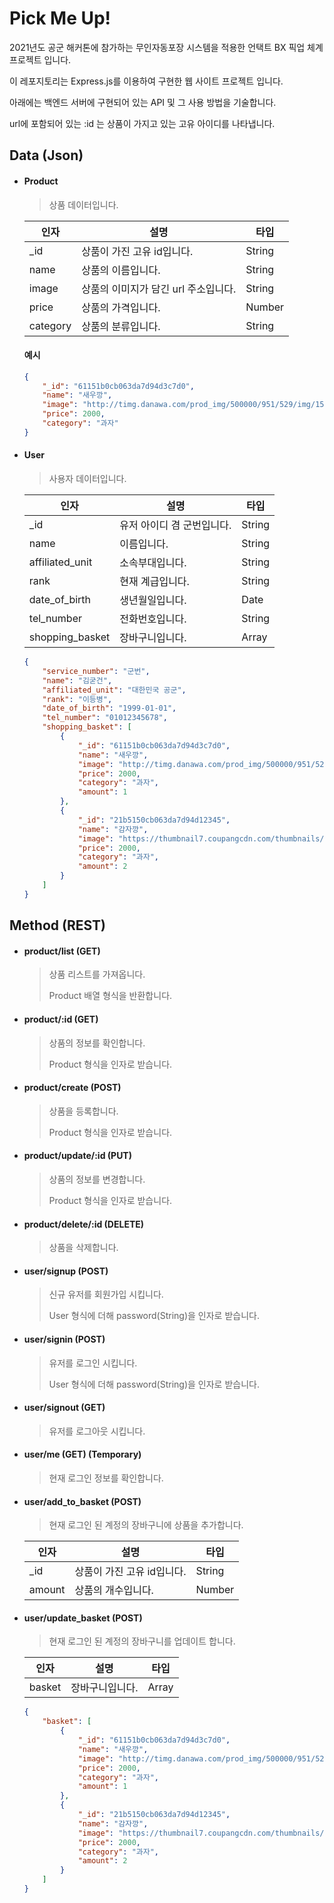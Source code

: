# Pick Me Up!


2021년도 공군 해커톤에 참가하는 무인자동포장 시스템을 적용한 언택트 BX 픽업 체계 프로젝트 입니다.

이 레포지토리는 Express.js를 이용하여 구현한 웹 사이트 프로젝트 입니다.

아래에는 백엔드 서버에 구현되어 있는 API 및 그 사용 방법을 기술합니다.

url에 포함되어 있는 :id 는 상품이 가지고 있는 고유 아이디를 나타냅니다.

## Data (Json)

- #### Product
    > 상품 데이터입니다.

    | 인자 | 설명 | 타입 |
    | ---- | ---- | --- |
    | _id       | 상품이 가진 고유 id입니다.          | String |
    | name     | 상품의 이름입니다.                  | String |
    | image    | 상품의 이미지가 담긴 url 주소입니다. | String |
    | price    | 상품의 가격입니다.                  | Number | 
    | category | 상품의 분류입니다.                  | String |

    #### 예시

    ```json
    {
        "_id": "61151b0cb063da7d94d3c7d0",
        "name": "새우깡",
        "image": "http://timg.danawa.com/prod_img/500000/951/529/img/1529951_1.jpg",
        "price": 2000,
        "category": "과자"
    }
    ```

- #### User
    > 사용자 데이터입니다.

    | 인자 | 설명 | 타입 |
    | ---- | ---- | --- |
    | _id             | 유저 아이디 겸 군번입니다.    | String |
    | name            | 이름입니다.                  | String |
    | affiliated_unit | 소속부대입니다.              | String |
    | rank            | 현재 계급입니다.             | String |
    | date_of_birth   | 생년월일입니다.              | Date   |
    | tel_number      | 전화번호입니다.              | String |
    | shopping_basket | 장바구니입니다.              | Array  |

    ```json
    {
        "service_number": "군번",
        "name": "김굳건",
        "affiliated_unit": "대한민국 공군",
        "rank": "이등병",
        "date_of_birth": "1999-01-01",
        "tel_number": "01012345678",
        "shopping_basket": [
            {
                "_id": "61151b0cb063da7d94d3c7d0",
                "name": "새우깡",
                "image": "http://timg.danawa.com/prod_img/500000/951/529/img/1529951_1.jpg",
                "price": 2000,
                "category": "과자",
                "amount": 1
            },
            {
                "_id": "21b5150cb063da7d94d12345",
                "name": "감자깡",
                "image": "https://thumbnail7.coupangcdn.com/thumbnails/remote/492x492ex/image/product/image/vendoritem/2016/04/12/3000100687/cd6e296b-ed92-4903-8dec-4d043df1347b.jpg",
                "price": 2000,
                "category": "과자",
                "amount": 2
            }
        ]
    }
    ```

## Method (REST)

- #### product/list (GET)

    > 상품 리스트를 가져옵니다.
    >
    > Product 배열 형식을 반환합니다.


- #### product/:id (GET)

    > 상품의 정보를 확인합니다.
	> 
    > Product 형식을 인자로 받습니다.


- #### product/create (POST)

    > 상품을 등록합니다. 
    > 
    > Product 형식을 인자로 받습니다.


- #### product/update/:id (PUT)

    > 상품의 정보를 변경합니다.
	> 
    > Product 형식을 인자로 받습니다.


- #### product/delete/:id (DELETE)

    > 상품을 삭제합니다.


- #### user/signup (POST)

    > 신규 유저를 회원가입 시킵니다.
    >
    > User 형식에 더해 password(String)을 인자로 받습니다.


- #### user/signin (POST)

    > 유저를 로그인 시킵니다.
    >
    > User 형식에 더해 password(String)을 인자로 받습니다.


- #### user/signout (GET)

    > 유저를 로그아웃 시킵니다.


- #### user/me (GET) (Temporary)

    > 현재 로그인 정보를 확인합니다.

- #### user/add_to_basket (POST)

    > 현재 로그인 된 계정의 장바구니에 상품을 추가합니다.
    
    | 인자 | 설명 | 타입 |
    | ---- | ---- | --- |
    | _id             | 상품이 가진 고유 id입니다.   | String |
    | amount          | 상품의 개수입니다.           | Number |

- #### user/update_basket (POST)

    > 현재 로그인 된 계정의 장바구니를 업데이트 합니다.

    | 인자 | 설명 | 타입 |
    | ---- | ---- | --- |
    | basket            | 장바구니입니다.    | Array |

    ```json
    {
        "basket": [
            {
                "_id": "61151b0cb063da7d94d3c7d0",
                "name": "새우깡",
                "image": "http://timg.danawa.com/prod_img/500000/951/529/img/1529951_1.jpg",
                "price": 2000,
                "category": "과자",
                "amount": 1
            },
            {
                "_id": "21b5150cb063da7d94d12345",
                "name": "감자깡",
                "image": "https://thumbnail7.coupangcdn.com/thumbnails/remote/492x492ex/image/product/image/vendoritem/2016/04/12/3000100687/cd6e296b-ed92-4903-8dec-4d043df1347b.jpg",
                "price": 2000,
                "category": "과자",
                "amount": 2
            }
        ]
    }
    ```
